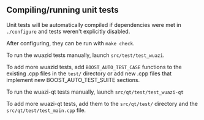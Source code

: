Compiling/running unit tests
------------------------------------

Unit tests will be automatically compiled if dependencies were met in `./configure`
and tests weren't explicitly disabled.

After configuring, they can be run with `make check`.

To run the wuazid tests manually, launch `src/test/test_wuazi`.

To add more wuazid tests, add `BOOST_AUTO_TEST_CASE` functions to the existing
.cpp files in the `test/` directory or add new .cpp files that
implement new BOOST_AUTO_TEST_SUITE sections.

To run the wuazi-qt tests manually, launch `src/qt/test/test_wuazi-qt`

To add more wuazi-qt tests, add them to the `src/qt/test/` directory and
the `src/qt/test/test_main.cpp` file.
